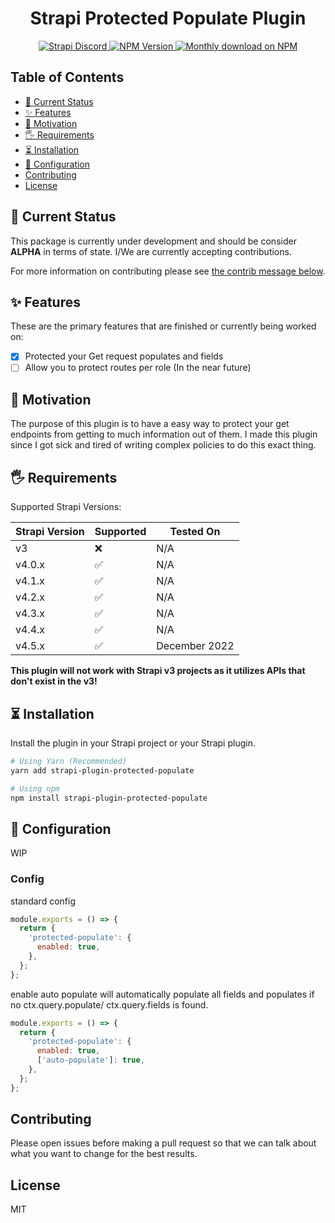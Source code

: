 <div align="center">
<h1>Strapi Protected Populate Plugin</h1>
	
<p>
  <a href="https://discord.strapi.io">
    <img src="https://img.shields.io/discord/811989166782021633?color=blue&label=strapi-discord" alt="Strapi Discord">
  </a>
  <a href="https://www.npmjs.org/package/strapi-plugin-protected-populate">
    <img src="https://img.shields.io/npm/v/strapi-plugin-protected-populate/latest.svg" alt="NPM Version" />
  </a>
  <a href="https://www.npmjs.org/package/strapi-plugin-protected-populate">
    <img src="https://img.shields.io/npm/dm/strapi-plugin-protected-populate" alt="Monthly download on NPM" />
  </a>
</p>
</div>

## Table of Contents <!-- omit in toc -->

- [🚦 Current Status](#-current-status)
- [✨ Features](#-features)
- [🤔 Motivation](#-motivation)
- [🖐 Requirements](#-requirements)
- [⏳ Installation](#-installation)
- [🔧 Configuration](#-configuration)
- [Contributing](#contributing)
- [License](#license)

## 🚦 Current Status

This package is currently under development and should be consider **ALPHA** in terms of state. I/We are currently accepting contributions.

For more information on contributing please see [the contrib message below](#contributing).

## ✨ Features

These are the primary features that are finished or currently being worked on:

- [x] Protected your Get request populates and fields
- [ ] Allow you to protect routes per role (In the near future)

## 🤔 Motivation

The purpose of this plugin is to have a easy way to protect your get endpoints from getting to much information out of them.
I made this plugin since I got sick and tired of writing complex policies to do this exact thing.

## 🖐 Requirements

Supported Strapi Versions:

| Strapi Version | Supported | Tested On     |
| -------------- | --------- | ------------- |
| v3             | ❌        | N/A           |
| v4.0.x         | ✅        | N/A           |
| v4.1.x         | ✅        | N/A           |
| v4.2.x         | ✅        | N/A           |
| v4.3.x         | ✅        | N/A           |
| v4.4.x         | ✅        | N/A           |
| v4.5.x         | ✅        | December 2022 |

**This plugin will not work with Strapi v3 projects as it utilizes APIs that don't exist in the v3!**

## ⏳ Installation

Install the plugin in your Strapi project or your Strapi plugin.

```bash
# Using Yarn (Recommended)
yarn add strapi-plugin-protected-populate

# Using npm
npm install strapi-plugin-protected-populate
```

## 🔧 Configuration

WIP

### Config

standard config

```js
module.exports = () => {
  return {
    'protected-populate': {
      enabled: true,
    },
  };
};
```

enable auto populate will automatically populate all fields and populates if no ctx.query.populate/ ctx.query.fields is found.

```js
module.exports = () => {
  return {
    'protected-populate': {
      enabled: true,
      ['auto-populate']: true,
    },
  };
};
```

## Contributing

Please open issues before making a pull request so that we can talk about what you want to change for the best results.

## License

MIT
